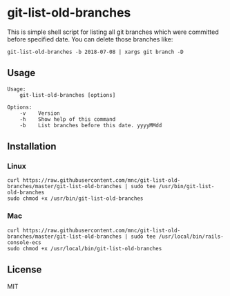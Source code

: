 # git-list-old-branches
This is simple shell script for listing all git branches which were committed before specified date.
You can delete those branches like:

```shell
git-list-old-branches -b 2018-07-08 | xargs git branch -D
```

## Usage

```
Usage:
    git-list-old-branches [options]

Options:
    -v    Version
    -h    Show help of this command
    -b    List branches before this date. yyyyMMdd
```

## Installation

### Linux

```shell
curl https://raw.githubusercontent.com/mnc/git-list-old-branches/master/git-list-old-branches | sudo tee /usr/bin/git-list-old-branches
sudo chmod +x /usr/bin/git-list-old-branches
```

### Mac

```shell
curl https://raw.githubusercontent.com/mnc/git-list-old-branches/master/git-list-old-branches | sudo tee /usr/local/bin/rails-console-ecs
sudo chmod +x /usr/local/bin/git-list-old-branches
```

## License
MIT
